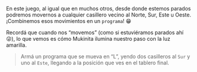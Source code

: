 <gs-toolbox toolbox-url="https://raw.githubusercontent.com/MumukiProject/mumuki-guia-gobstones-primeros-programas-kids/master/toolbox.xml"></gs-toolbox>

En este juego, al igual que en muchos otros, desde donde estemos parados podremos movernos a cualquier casillero vecino al Norte, Sur, Este u Oeste.  ¡Combinemos esos movimientos en un `programa`! :grin:

Recordá que cuando nos “movemos” (como si estuviéramos parados ahí :stuck_out_tongue_winking_eye:), lo que vemos es cómo Mukinita ilumina nuestro paso con la luz amarilla. 

> Armá un programa que se mueva en “L”, yendo dos casilleros al `Sur` y uno al `Este`, llegando a la posición que ves en el tablero final. 